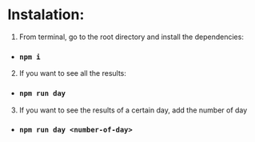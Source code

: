 # Instalation:

1. From terminal, go to the root directory and install the dependencies:
 - ### `npm i`

2. If you want to see all the results:
 - ### `npm run day`

3. If you want to see the results of a certain day, add the number of day
 - ### `npm run day <number-of-day>`